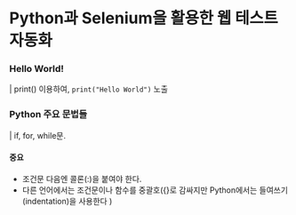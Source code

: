 # Python과 Selenium을 활용한 웹 테스트 자동화

### Hello World!

| print() 이용하여, `print("Hello World")` 노출

### Python 주요 문법들

| if, for, while문.

#### 중요
- 조건문 다음엔 콜론(:)을 붙여야 한다.
- 다른 언어에서는 조건문이나 함수를 중괄호({}로 감싸지만 Python에서는 들여쓰기(indentation)을 사용한다
)
